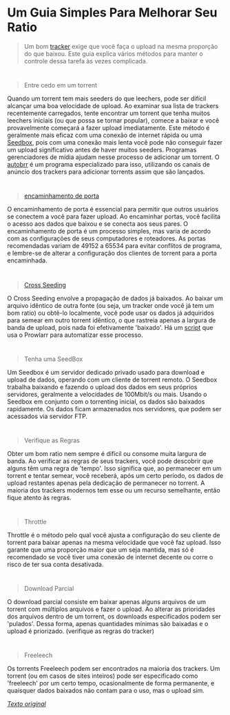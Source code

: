 # Um Guia Simples Para Melhorar Seu Ratio

> Um bom [tracker](vault/other/selfhosting.md) exige que você faça o upload na mesma proporção do que baixou. Este guia explica vários métodos para manter o controle dessa tarefa às vezes complicada.

#

> Entre cedo em um torrent

Quando um torrent tem mais seeders do que leechers, pode ser difícil alcançar uma boa velocidade de upload. Ao examinar sua lista de trackers recentemente carregados, tente encontrar um torrent que tenha muitos leechers iniciais (ou que possa se tornar popular), comece a baixar e você provavelmente começará a fazer upload imediatamente. Este método é geralmente mais eficaz com uma conexão de internet rápida ou uma [Seedbox](vault/other/selfhosting.md), pois com uma conexão mais lenta você pode não conseguir fazer um upload significativo antes de haver muitos seeders. Programas gerenciadores de mídia ajudam nesse processo de adicionar um torrent. O [autobrr](https://autobrr.com) é um programa especializado para isso, utilizando os canais de anúncio dos trackers para adicionar torrents assim que são lançados.

#

> [encaminhamento de porta](captain/guia-completo-de-seguranca-em-redes-e-servidores-protecao-abrangente-para-a-era-digital.md)

O encaminhamento de porta é essencial para permitir que outros usuários se conectem a você para fazer upload. Ao encaminhar portas, você facilita o acesso aos dados que baixou e se conecta aos seus pares. O encaminhamento de porta é um processo simples, mas varia de acordo com as configurações de seus computadores e roteadores. As portas recomendadas variam de 49152 a 65534 para evitar conflitos de programa, e lembre-se de alterar a configuração dos clientes de torrent para a porta encaminhada.

#

> [Cross Seeding](captain/guia-completo-de-seguranca-em-redes-e-servidores-protecao-abrangente-para-a-era-digital.md)

O Cross Seeding envolve a propagação de dados já baixados. Ao baixar um arquivo idêntico de outra fonte (ou seja, um tracker onde você já tem um bom ratio) ou obtê-lo localmente, você pode usar os dados já adquiridos para semear em outro torrent idêntico, o que rastreia apenas a largura de banda de upload, pois nada foi efetivamente 'baixado'. Há um [script](https://cross-seed.org) que usa o Prowlarr para automatizar esse processo.

#

> Tenha uma SeedBox

Um Seedbox é um servidor dedicado privado usado para download e upload de dados, operando com um cliente de torrent remoto. O Seedbox trabalha baixando e fazendo o upload dos dados em seus próprios servidores, geralmente a velocidades de 100Mbit/s ou mais. Usando o Seedbox em conjunto com o torrenting inicial, os dados são baixados rapidamente. Os dados ficam armazenados nos servidores, que podem ser acessados via servidor FTP.

#

> Verifique as Regras

Obter um bom ratio nem sempre é difícil ou consome muita largura de banda. Ao verificar as regras de seus trackers, você pode descobrir que alguns têm uma regra de 'tempo'. Isso significa que, ao permanecer em um torrent e tentar semear, você receberá, após um certo período, os dados de upload restantes apenas pela dedicação de permanecer no torrent. A maioria dos trackers modernos tem esse ou um recurso semelhante, então fique atento às regras.

#

> Throttle

Throttle é o método pelo qual você ajusta a configuração do seu cliente de torrent para baixar apenas na mesma velocidade que você faz upload. Isso garante que uma proporção maior que um seja mantida, mas só é recomendado se você tiver uma conexão de internet decente ou corre o risco de ter sua conta desativada.

#

> Download Parcial

O download parcial consiste em baixar apenas alguns arquivos de um torrent com múltiplos arquivos e fazer o upload. Ao alterar as prioridades dos arquivos dentro de um torrent, os downloads especificados podem ser 'pulados'. Dessa forma, apenas quantidades mínimas são baixadas e o upload é priorizado. (verifique as regras do tracker)

#

> Freeleech

Os torrents Freeleech podem ser encontrados na maioria dos trackers. Um torrent (ou em casos de sites inteiros) pode ser especificado como 'freeleech' por um certo tempo, ocasionalmente de forma permanente, e quaisquer dados baixados não contam para o uso, mas o upload sim.

_[Texto original](https://www.reddit.com/r/trackers/comments/fthja/a_simple_guide_to_a_better_ratio/)_
